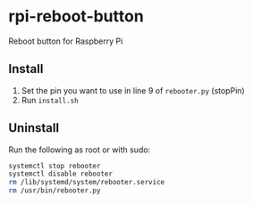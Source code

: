 # rpi-reboot-button
Reboot  button for Raspberry Pi

## Install
1. Set the pin you want to use in line 9 of `rebooter.py` (stopPin)
2. Run `install.sh`

## Uninstall
Run the following as root or with sudo:
```bash
systemctl stop rebooter
systemctl disable rebooter
rm /lib/systemd/system/rebooter.service
rm /usr/bin/rebooter.py
```